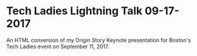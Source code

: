 # Tech Ladies Lightning Talk 09-17-2017

An HTML conversion of my Origin Story Keynote presentation for Boston's Tech Ladies event on September 11, 2017.

